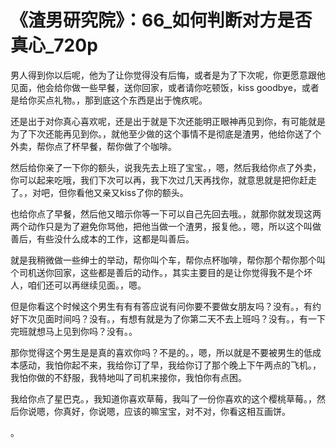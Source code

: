 # 《渣男研究院》：66_如何判断对方是否真心_720p

男人得到你以后呢，他为了让你觉得没有后悔，或者是为了下次呢，你更愿意跟他见面，他会给你做一些早餐，送你回家，或者请你吃顿饭，kiss goodbye，或者是给你买点礼物。，那到底这个东西是出于愧疚呢。

还是出于对你真心喜欢呢，还是出于就是下次还能明正眼神再见到你，有可能就是为了下次还能再见到你。，就他至少做的这个事情不是彻底是渣男，他给你送了个外卖，帮你点了杯早餐，帮你做了个咖啡。

然后给你亲了一下你的额头，说我先去上班了宝宝。，嗯，然后我给你点了外卖，你可以起来吃哦，我们下次可以再，我下次过几天再找你，就意思就是把你赶走了。，对吧，但你看他又亲又kiss了你的额头。

也给你点了早餐，然后他又暗示你等一下可以自己先回去哦。，就那你就发现这两两个动作只是为了避免你骂他，把他当做一个渣男，报复他。，嗯，所以这个叫做善后，有些没什么成本的工作，这都是叫善后。

就是我稍微做一些绅士的举动，帮你叫个车，帮你点杯咖啡，帮你那个帮你那个叫个司机送你回家，这些都是善后的动作。，其实主要目的是让你觉得我不是个坏人，咱们还可以再继续见面。，嗯。

但是你看这个时候这个男生有有有答应说有问你要不要做女朋友吗？没有。，有约好下次见面时间吗？没有。，有想有就是为了你第二天不去上班吗？没有。，有一下完班就想马上见到你吗？没有。。

那你觉得这个男生是是真的喜欢你吗？不是的。，嗯，所以就是不要被男生的低成本感动，我怕你起不来，我给你订了早，我给你订了那个晚上下午两点的飞机。，我怕你做的不舒服，我特地叫了司机来接你，我怕你有点困。

我给你点了星巴克。，我知道你喜欢草莓，我叫了一份你喜欢的这个樱桃草莓。，然后你说嗯，你真好，你说嗯，应该的嘛宝宝，对不对，你看这相互画饼。

。
